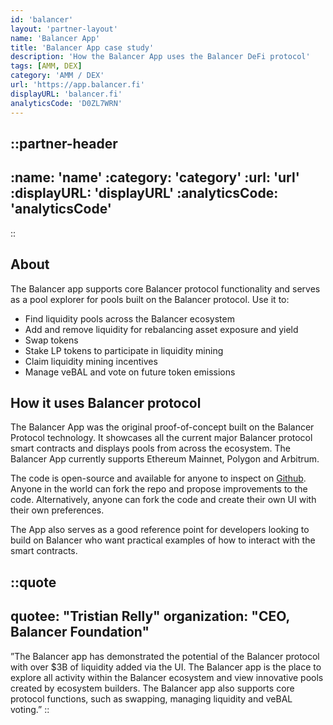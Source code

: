 ```yaml
---
id: 'balancer'
layout: 'partner-layout'
name: 'Balancer App'
title: 'Balancer App case study'
description: 'How the Balancer App uses the Balancer DeFi protocol'
tags: [AMM, DEX]
category: 'AMM / DEX'
url: 'https://app.balancer.fi'
displayURL: 'balancer.fi'
analyticsCode: 'D0ZL7WRN'
---
```


::partner-header
---

:name: 'name'
:category: 'category'
:url: 'url'
:displayURL: 'displayURL'
:analyticsCode: 'analyticsCode'
---

::

## About

The Balancer app supports core Balancer protocol functionality and serves as a pool explorer for pools built on  the Balancer protocol. Use it&nbsp;to:

- Find liquidity pools across the Balancer ecosystem
- Add and remove liquidity for rebalancing asset exposure and yield
- Swap tokens
- Stake LP tokens to participate in liquidity mining
- Claim liquidity mining incentives
- Manage veBAL and vote on future token emissions

## How it uses Balancer protocol

The Balancer App was the original proof-of-concept built on the Balancer Protocol technology. It showcases all the current major Balancer protocol smart contracts and displays pools from across the ecosystem. The Balancer App currently supports Ethereum Mainnet, Polygon and Arbitrum.

The code is open-source and available for anyone to inspect on [Github](https://github.com/balancer-labs/). Anyone in the world can fork the repo and propose improvements to the code. Alternatively, anyone can fork the code and create their own UI with their own preferences.

The App also serves as a good reference point for developers looking to build on Balancer who want practical examples of how to interact with the smart contracts.

::quote
---
quotee: "Tristian Relly"
organization: "CEO, Balancer Foundation"
---

”The Balancer app has demonstrated the potential of the Balancer protocol with over $3B of liquidity added via the UI. The Balancer app is the place to explore all activity within the Balancer ecosystem and view innovative pools created by ecosystem builders. The Balancer app also supports core protocol functions, such as swapping, managing liquidity and veBAL voting.”
::
